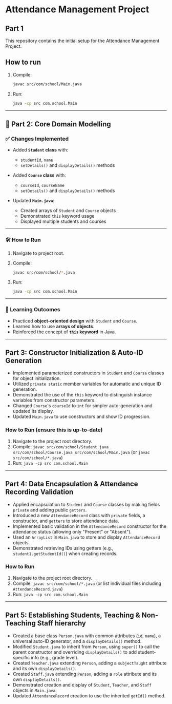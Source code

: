 # Attendance Management Project

## Part 1

This repository contains the initial setup for the Attendance Management Project.

## How to run
1. Compile:
   ```bash
   javac src/com/school/Main.java

2. Run:
   ```bash
   java -cp src com.school.Main


---

## 📌 Part 2: Core Domain Modelling

### ✅ Changes Implemented

* Added **`Student` class** with:

  * `studentId`, `name`
  * `setDetails()` and `displayDetails()` methods
* Added **`Course` class** with:

  * `courseId`, `courseName`
  * `setDetails()` and `displayDetails()` methods
* Updated **`Main.java`**:

  * Created arrays of `Student` and `Course` objects
  * Demonstrated `this` keyword usage
  * Displayed multiple students and courses

---

### 🛠️ How to Run

1. Navigate to project root.
2. Compile:

   ```bash
   javac src/com/school/*.java
   ```
3. Run:

   ```bash
   java -cp src com.school.Main
   ```

---

### 🎯 Learning Outcomes

* Practiced **object-oriented design** with `Student` and `Course`.
* Learned how to use **arrays of objects**.
* Reinforced the concept of **`this` keyword** in Java.

---

## Part 3: Constructor Initialization & Auto-ID Generation
- Implemented parameterized constructors in `Student` and `Course` classes for object initialization.
- Utilized `private static` member variables for automatic and unique ID generation.
- Demonstrated the use of the `this` keyword to distinguish instance variables from constructor parameters.
- Changed `Course`'s `courseId` to `int` for simpler auto-generation and updated its display.
- Updated `Main.java` to use constructors and show ID progression.

### How to Run (ensure this is up-to-date)
1. Navigate to the project root directory.
2. Compile: `javac src/com/school/Student.java src/com/school/Course.java src/com/school/Main.java` (or `javac src/com/school/*.java`)
3. Run: `java -cp src com.school.Main`

---

## Part 4: Data Encapsulation & Attendance Recording Validation
- Applied encapsulation to `Student` and `Course` classes by making fields `private` and adding public `getters`.
- Introduced a new `AttendanceRecord` class with `private` fields, a constructor, and `getters` to store attendance data.
- Implemented basic validation in the `AttendanceRecord` constructor for the attendance status (allowing only "Present" or "Absent").
- Used an `ArrayList` in `Main.java` to store and display `AttendanceRecord` objects.
- Demonstrated retrieving IDs using getters (e.g., `student1.getStudentId()`) when creating records.

### How to Run
1. Navigate to the project root directory.
2. Compile: `javac src/com/school/*.java` (or list individual files including `AttendanceRecord.java`)
3. Run: `java -cp src com.school.Main`

---


## Part 5: Establishing Students, Teaching & Non-Teaching Staff hierarchy
- Created a base class `Person.java` with common attributes (`id`, `name`), a universal auto-ID generator, and a `displayDetails()` method.
- Modified `Student.java` to inherit from `Person`, using `super()` to call the parent constructor and overriding `displayDetails()` to add student-specific info (e.g., grade level).
- Created `Teacher.java` extending `Person`, adding a `subjectTaught` attribute and its own `displayDetails()`.
- Created `Staff.java` extending `Person`, adding a `role` attribute and its own `displayDetails()`.
- Demonstrated creation and display of `Student`, `Teacher`, and `Staff` objects in `Main.java`.
- Updated `AttendanceRecord` creation to use the inherited `getId()` method.